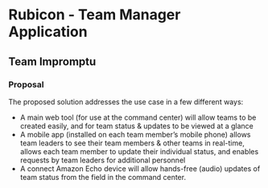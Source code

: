 #  Rubicon - Team Manager Application
## Team Impromptu
### Proposal
The proposed solution addresses the use case in a few different ways:
* A main web tool (for use at the command center) will allow teams to be created easily, and for team status & updates to be viewed at a glance
* A mobile app (installed on each team member’s mobile phone) allows team leaders to see their team members & other teams in real-time, allows each team member to update their individual status, and enables requests by team leaders for additional personnel
* A connect Amazon Echo device will allow hands-free (audio) updates of team status from the field in the command center.
